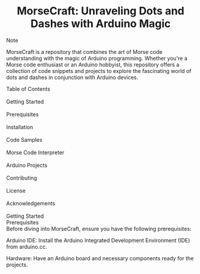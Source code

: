
<div style="text-align: center;">
        <h1 align="center">MorseCraft: Unraveling Dots and Dashes with Arduino Magic</h1>
</div>

> [!NOTE]
> MorseCraft is a repository that combines the art of Morse code understanding with the magic of Arduino programming. Whether you're a Morse code enthusiast or an Arduino hobbyist, this repository offers a collection of code snippets and projects to explore the fascinating world of dots and dashes in conjunction with Arduino devices.


<div>Table of Contents</div>
<br>
<div>Getting Started</div>
<br>
<div>Prerequisites</div>
<br>
<div>Installation</div>
<br>
<div>Code Samples</div>
<br>
<div>Morse Code Interpreter</div>
<br>
<div>Arduino Projects</div>
<br>
<div>Contributing</div>
<br>
<div>License</div>
<br>
<div>Acknowledgements</div>
<br>
Getting Started
<br>
Prerequisites
<br>
Before diving into MorseCraft, ensure you have the following prerequisites:

Arduino IDE: Install the Arduino Integrated Development Environment (IDE) from arduino.cc.

Hardware: Have an Arduino board and necessary components ready for the projects.
